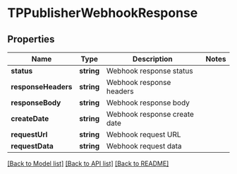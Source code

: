 # TPPublisherWebhookResponse

## Properties
Name | Type | Description | Notes
------------ | ------------- | ------------- | -------------
**status** | **string** | Webhook response status | 
**responseHeaders** | **string** | Webhook response headers | 
**responseBody** | **string** | Webhook response body | 
**createDate** | **string** | Webhook response create date | 
**requestUrl** | **string** | Webhook request URL | 
**requestData** | **string** | Webhook request data | 

[[Back to Model list]](../README.md#documentation-for-models) [[Back to API list]](../README.md#documentation-for-api-endpoints) [[Back to README]](../README.md)


